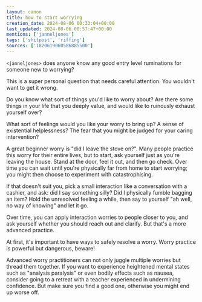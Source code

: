 ```yaml
---
layout: canon
title: how to start worrying
creation_date: 2024-08-06 00:33:04+00:00
last_updated: 2024-08-06 00:57:47+00:00
mentions: ['janneljones']
tags: ['shitpost', 'riffing']
sources: ['1820619060586885500']
---
```


`<janneljones>` does anyone know any good entry level ruminations for someone new to worrying?  

This is a super personal question that needs careful attention. You wouldn't want to get it wrong.  
  
Do you know what sort of things you'd like to worry about? Are there some things in your life that you deeply value, and would like to ruinously exhaust yourself over?  

What sort of feelings would you like your worry to bring up? A sense of existential helplessness? The fear that you might be judged for your caring intervention?  

A great beginner worry is "did I leave the stove on?". Many people practice this worry for their entire lives, but to start, ask yourself just as you're leaving the house. Stand at the door, feel it out, and then go check. Over time you can wait until you're physically far from home to start worrying; you might then choose to experiment with catastrophising.

If that doesn't suit you, pick a small interaction like a conversation with a cashier, and ask: did I say something silly? Did I physically fumble bagging an item? Hold the unresolved feeling a while, then say to yourself "ah well, no way of knowing" and let it go.  

Over time, you can apply interaction worries to people closer to you, and ask yourself whether you should reach out and clarify. But that's a more advanced practice.
  
At first, it's important to have ways to safely resolve a worry. Worry practice is powerful but dangerous, beware!  

Advanced worry practitioners can not only juggle multiple worries but thread them together. If you want to experience heightened mental states such as "analysis paralysis" or even bodily effects such as nausea, consider going to a retreat with a teacher experienced in undermining confidence. But make sure you find a good one, otherwise you might end up worse off.

